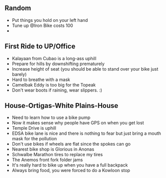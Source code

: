 ## Random

- Put things you hold on your left hand
- Tune up @Iron Bike costs 100
-

## First Ride to UP/Office

- Kalayaan from Cubao is a long-ass uphill
- Prepare for hills by downshifting prematurely
- Increase height of seat (you should be able to stand over your bike just barely)
- Hard to breathe with a mask
- Camelbak Eddy is too big for the Topeak
- Don't wear boots if raining, wear slippers. :)

## House-Ortigas-White Plains-House

- Need to learn how to use a bike pump
- Now it makes sense why people have GPS on when you get lost
- Temple Drive is uphill
- EDSA bike lane is nice and there is nothing to fear but just bring a mouth mask for the pollution
- Don't use bikes if wheels are flat since the spokes can go
- Nearest bike shop is Glorious in Anonas
- Schwalbe Marathon tires to replace my tires
- The Anemos front fork folder jams
- It's really hard to bike up when you have a full backpack
- Always bring food, you were forced to do a Kowloon stop
